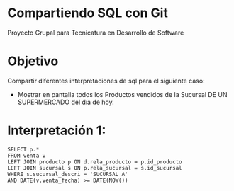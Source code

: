 # Compartiendo SQL con Git
Proyecto Grupal para Tecnicatura en Desarrollo de Software

# Objetivo
Compartir diferentes interpretaciones de sql para el siguiente caso:
- Mostrar en pantalla todos los Productos vendidos de la Sucursal  DE UN SUPERMERCADO del día de hoy.

# Interpretación 1:
```
SELECT p.*
FROM venta v
LEFT JOIN producto p ON d.rela_producto = p.id_producto
LEFT JOIN sucursal s ON p.rela_sucursal = s.id_sucursal
WHERE s.sucursal_descri = 'SUCURSAL A'
AND DATE(v.venta_fecha) >= DATE(NOW())
```